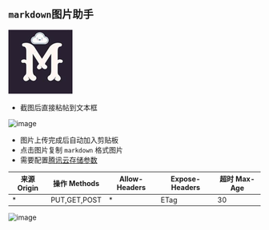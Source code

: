 ## `markdown`图片助手

![image](logo.png)

- 截图后直接粘帖到文本框

![image](https://note-1251721932.cos.ap-shanghai.myqcloud.com/2019-5-28/go0hk9pka7u.png)

- 图片上传完成后自动加入剪贴板
- 点击图片复制 `markdown` 格式图片
- 需要配置[腾讯云存储参数](https://console.cloud.tencent.com/cos)

| 来源 Origin | 操作 Methods | Allow-Headers | Expose-Headers | 超时 Max-Age |
|-- | -- | -- | -- | -- |
| * | PUT,GET,POST | * | ETag | 30 |


![image](https://note-1251721932.cos.ap-shanghai.myqcloud.com/2018-7-12/4fgtltq2xeg.png)